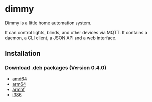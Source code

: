 # dimmy
Dimmy is a little home automation system.

It can control lights, blinds, and other devices via MQTT.
It contains a daemon, a CLI client, a JSON API and a web interface.


## Installation
### Download .deb packages (Version 0.4.0)

* [amd64](http://deb.flupps.net/pool/main/d/dimmy/dimmy_0.4.0_amd64.deb)
* [arm64](http://deb.flupps.net/pool/main/d/dimmy/dimmy_0.4.0_arm64.deb)
* [armhf](http://deb.flupps.net/pool/main/d/dimmy/dimmy_0.4.0_armhf.deb)
* [i386](http://deb.flupps.net/pool/main/d/dimmy/dimmy_0.4.0_i386.deb)

